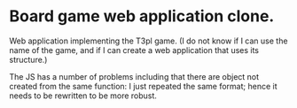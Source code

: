 # Board game web application clone.
Web application implementing the T3pl game. (I do not know if I can use the name of the game, and if I can create a web application that uses its structure.)

The JS has a number of problems including that there are object not created from the same function: I just repeated the same format; hence it needs to be rewritten to be more robust.
